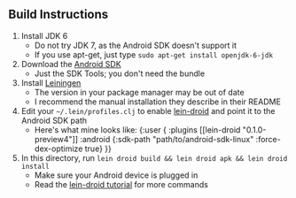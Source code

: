 ## Build Instructions

1. Install JDK 6
	- Do not try JDK 7, as the Android SDK doesn't support it
	- If you use apt-get, just type `sudo apt-get install openjdk-6-jdk`
2. Download the [Android SDK](http://developer.android.com/sdk/index.html)
	- Just the SDK Tools; you don't need the bundle
3. Install [Leiningen](https://github.com/technomancy/leiningen)
	- The version in your package manager may be out of date
	- I recommend the manual installation they describe in their README
4. Edit your `~/.lein/profiles.clj` to enable [lein-droid](https://github.com/alexander-yakushev/lein-droid) and point it to the Android SDK path
	- Here's what mine looks like:
    {:user {
        :plugins [[lein-droid "0.1.0-preview4"]]
        :android {:sdk-path "path/to/android-sdk-linux" :force-dex-optimize true}
    }}
5. In this directory, run `lein droid build && lein droid apk && lein droid install`
	- Make sure your Android device is plugged in
	- Read the [lein-droid tutorial](https://github.com/alexander-yakushev/lein-droid/wiki/Tutorial) for more commands
